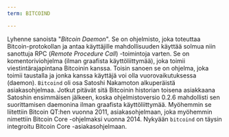 ```yaml
---
term: BITCOIND

---
```

Lyhenne sanoista "*Bitcoin Daemon*". Se on ohjelmisto, joka toteuttaa Bitcoin-protokollan ja antaa käyttäjille mahdollisuuden käyttää solmua niin sanottuja RPC (*Remote Procedure Call*) -toimintoja varten. Se on komentoriviohjelma (ilman graafista käyttöliittymää), joka toimii viestintärajapintana Bitcoinin kanssa. Toisin sanoen se on ohjelma, joka toimii taustalla ja jonka kanssa käyttäjä voi olla vuorovaikutuksessa (daemon). `Bitcoind` oli osa Satoshi Nakamoton alkuperäistä asiakasohjelmaa. Jotkut pitävät sitä Bitcoinin historian toisena asiakkaana Satoshin ensimmäisen jälkeen, koska ohjelmistoversio 0.2.6 mahdollisti sen suorittamisen daemonina ilman graafista käyttöliittymää. Myöhemmin se liitettiin Bitcoin QT:hen vuonna 2011, asiakasohjelmaan, joka myöhemmin nimettiin Bitcoin Core -ohjelmaksi vuonna 2014. Nykyään `bitcoind` on täysin integroitu Bitcoin Core -asiakasohjelmaan.
